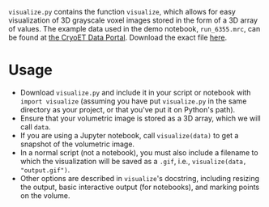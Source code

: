 `visualize.py` contains the function `visualize`, which allows for easy visualization of 3D grayscale voxel images stored in the form of a 3D array of values.
The example data used in the demo notebook, `run_6355.mrc`, can be found at [the CryoET Data Portal](https://cryoetdataportal.czscience.com/runs/6355).
Download the exact file [here](https://cryoetdataportal.czscience.com/runs/6355?download-step=download&download-config=tomogram&tomogram-sampling=10.4&tomogram-processing=raw&file-format=mrc&download-tab=download).

# Usage
- Download `visualize.py` and include it in your script or notebook with `import visualize` (assuming you have put `visualize.py` in the same directory as your project, or that you've put it on Python's path).
- Ensure that your volumetric image is stored as a 3D array, which we will call `data`.
- If you are using a Jupyter notebook, call `visualize(data)` to get a snapshot of the volumetric image.
- In a normal script (not a notebook), you must also include a filename to which the visualization will be saved as a `.gif`, i.e., `visualize(data, "output.gif")`.
- Other options are described in `visualize`'s docstring, including resizing the output, basic interactive output (for notebooks), and marking points on the volume. 
